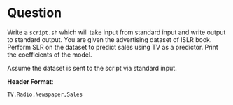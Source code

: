 # Question

Write a `script.sh` which will take input from standard input and write output
to standard output.
You are given the advertising dataset of ISLR book.
Perform SLR on the dataset to predict sales using TV as a predictor.
Print the coefficients of the model.

Assume the dataset is sent to the script via standard input.

**Header Format**:

```csv
TV,Radio,Newspaper,Sales
```
